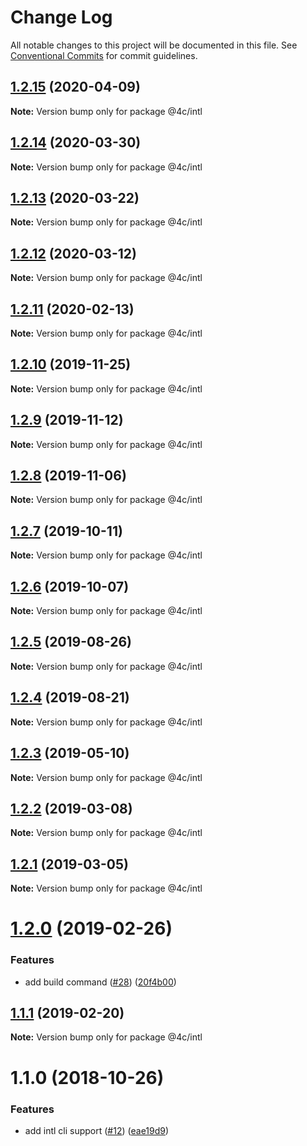 # Change Log

All notable changes to this project will be documented in this file.
See [Conventional Commits](https://conventionalcommits.org) for commit guidelines.

## [1.2.15](https://github.com/4Catalyzer/cli/compare/@4c/intl@1.2.14...@4c/intl@1.2.15) (2020-04-09)

**Note:** Version bump only for package @4c/intl





## [1.2.14](https://github.com/4Catalyzer/cli/compare/@4c/intl@1.2.13...@4c/intl@1.2.14) (2020-03-30)

**Note:** Version bump only for package @4c/intl





## [1.2.13](https://github.com/4Catalyzer/cli/compare/@4c/intl@1.2.12...@4c/intl@1.2.13) (2020-03-22)

**Note:** Version bump only for package @4c/intl





## [1.2.12](https://github.com/4Catalyzer/cli/compare/@4c/intl@1.2.11...@4c/intl@1.2.12) (2020-03-12)

**Note:** Version bump only for package @4c/intl





## [1.2.11](https://github.com/4Catalyzer/cli/compare/@4c/intl@1.2.10...@4c/intl@1.2.11) (2020-02-13)

**Note:** Version bump only for package @4c/intl





## [1.2.10](https://github.com/4Catalyzer/cli/compare/@4c/intl@1.2.9...@4c/intl@1.2.10) (2019-11-25)

**Note:** Version bump only for package @4c/intl





## [1.2.9](https://github.com/4Catalyzer/cli/compare/@4c/intl@1.2.8...@4c/intl@1.2.9) (2019-11-12)

**Note:** Version bump only for package @4c/intl





## [1.2.8](https://github.com/4Catalyzer/cli/compare/@4c/intl@1.2.7...@4c/intl@1.2.8) (2019-11-06)

**Note:** Version bump only for package @4c/intl





## [1.2.7](https://github.com/4Catalyzer/cli/compare/@4c/intl@1.2.6...@4c/intl@1.2.7) (2019-10-11)

**Note:** Version bump only for package @4c/intl





## [1.2.6](https://github.com/4Catalyzer/cli/compare/@4c/intl@1.2.5...@4c/intl@1.2.6) (2019-10-07)

**Note:** Version bump only for package @4c/intl





## [1.2.5](https://github.com/4Catalyzer/cli/compare/@4c/intl@1.2.4...@4c/intl@1.2.5) (2019-08-26)

**Note:** Version bump only for package @4c/intl





## [1.2.4](https://github.com/4Catalyzer/cli/compare/@4c/intl@1.2.3...@4c/intl@1.2.4) (2019-08-21)

**Note:** Version bump only for package @4c/intl





## [1.2.3](https://github.com/4Catalyzer/cli/compare/@4c/intl@1.2.2...@4c/intl@1.2.3) (2019-05-10)

**Note:** Version bump only for package @4c/intl





## [1.2.2](https://github.com/4Catalyzer/cli/compare/@4c/intl@1.2.1...@4c/intl@1.2.2) (2019-03-08)

**Note:** Version bump only for package @4c/intl





## [1.2.1](https://github.com/4Catalyzer/cli/compare/@4c/intl@1.2.0...@4c/intl@1.2.1) (2019-03-05)

**Note:** Version bump only for package @4c/intl





# [1.2.0](https://github.com/4Catalyzer/cli/compare/@4c/intl@1.1.1...@4c/intl@1.2.0) (2019-02-26)


### Features

* add build command ([#28](https://github.com/4Catalyzer/cli/issues/28)) ([20f4b00](https://github.com/4Catalyzer/cli/commit/20f4b00))





## [1.1.1](https://github.com/4Catalyzer/cli/compare/@4c/intl@1.1.0...@4c/intl@1.1.1) (2019-02-20)

**Note:** Version bump only for package @4c/intl

# 1.1.0 (2018-10-26)

### Features

- add intl cli support ([#12](https://github.com/4Catalyzer/cli/issues/12)) ([eae19d9](https://github.com/4Catalyzer/cli/commit/eae19d9))
